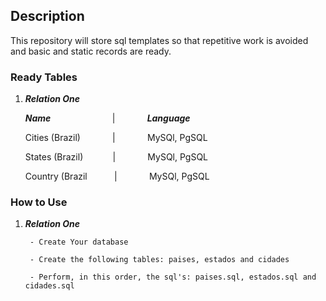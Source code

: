 ## Description
This repository will store sql templates so that repetitive work is avoided and basic and static records are ready.

### Ready Tables
1. **_Relation One_**

	**_Name_**		&nbsp; &nbsp; &nbsp; &nbsp; &nbsp; &nbsp; &nbsp; &nbsp; &nbsp; &nbsp; &nbsp; &nbsp; | &nbsp; &nbsp; &nbsp; &nbsp; &nbsp; &nbsp; **_Language_**

	Cities (Brazil)&nbsp; &nbsp; &nbsp; &nbsp; &nbsp; &nbsp; &nbsp;| &nbsp; &nbsp; &nbsp; &nbsp; &nbsp; &nbsp; MySQl, PgSQL
	
	States (Brazil)	&nbsp; &nbsp; &nbsp; &nbsp; &nbsp; &nbsp;| &nbsp; &nbsp; &nbsp; &nbsp; &nbsp; &nbsp; MySQl, PgSQL
	
	Country (Brazil &nbsp; &nbsp; &nbsp; &nbsp; &nbsp; | &nbsp; &nbsp; &nbsp; &nbsp; &nbsp; &nbsp; MySQl, PgSQL

### How to Use
1. **_Relation One_**

		- Create Your database
		
		- Create the following tables: paises, estados and cidades
		
		- Perform, in this order, the sql's: paises.sql, estados.sql and cidades.sql
